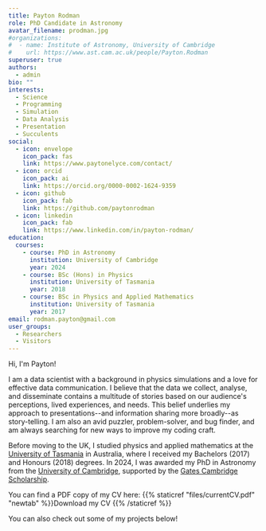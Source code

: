 ```yaml
---
title: Payton Rodman
role: PhD Candidate in Astronomy
avatar_filename: prodman.jpg
#organizations:
#  - name: Institute of Astronomy, University of Cambridge
#    url: https://www.ast.cam.ac.uk/people/Payton.Rodman
superuser: true
authors:
  - admin
bio: ""
interests:
  - Science
  - Programming
  - Simulation
  - Data Analysis
  - Presentation
  - Succulents
social:
  - icon: envelope
    icon_pack: fas
    link: https://www.paytonelyce.com/contact/
  - icon: orcid
    icon_pack: ai
    link: https://orcid.org/0000-0002-1624-9359
  - icon: github
    icon_pack: fab
    link: https://github.com/paytonrodman
  - icon: linkedin
    icon_pack: fab
    link: https://www.linkedin.com/in/payton-rodman/
education:
  courses:
    - course: PhD in Astronomy
      institution: University of Cambridge
      year: 2024
    - course: BSc (Hons) in Physics
      institution: University of Tasmania
      year: 2018
    - course: BSc in Physics and Applied Mathematics
      institution: University of Tasmania
      year: 2017
email: rodman.payton@gmail.com
user_groups:
  - Researchers
  - Visitors
---
```



Hi, I'm Payton!

I am a data scientist with a background in physics simulations and a love for effective data communication. I believe that the data we collect, analyse, and disseminate contains a multitude of stories based on our audience's perceptions, lived experiences, and needs. This belief underlies my approach to presentations--and information sharing more broadly--as story-telling. I am also an avid puzzler, problem-solver, and bug finder, and am always searching for new ways to improve my coding craft.

Before moving to the UK, I studied physics and applied mathematics at the [University of Tasmania](https://www.utas.edu.au/) in Australia, where I received my Bachelors (2017) and Honours (2018) degrees. In 2024, I was awarded my PhD in Astronomy from the [University of Cambridge](https://www.cam.ac.uk/about-the-university), supported by the [Gates Cambridge Scholarship](https://www.gatescambridge.org/).

You can find a PDF copy of my CV here: {{% staticref "files/currentCV.pdf" "newtab" %}}Download my CV <i class="fas fa-download" aria-hidden="true"></i>{{% /staticref %}}

You can also check out some of my projects below!
